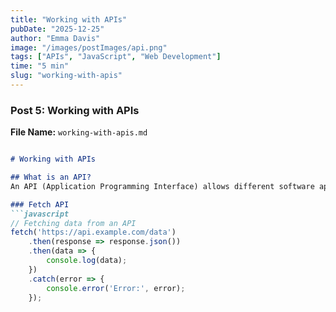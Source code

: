 ```yaml
---
title: "Working with APIs"
pubDate: "2025-12-25"
author: "Emma Davis"
image: "/images/postImages/api.png"
tags: ["APIs", "JavaScript", "Web Development"]
time: "5 min"
slug: "working-with-apis"
---
```


### Post 5: Working with APIs

**File Name:** `working-with-apis.md`

```markdown

# Working with APIs

## What is an API?
An API (Application Programming Interface) allows different software applications to communicate with each other. In web development, APIs are commonly used to interact with external services and data.

### Fetch API
```javascript
// Fetching data from an API
fetch('https://api.example.com/data')
    .then(response => response.json())
    .then(data => {
        console.log(data);
    })
    .catch(error => {
        console.error('Error:', error);
    });
